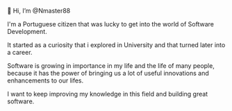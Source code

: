 👋 Hi, I’m @Nmaster88

I'm a Portuguese citizen that was lucky to get into the world of Software Development.

It started as a curiosity that i explored in University and that turned later into a
career.

Software is growing in importance in my life and the life of many people, because it has the
power of bringing us a lot of useful innovations and enhancements to our lifes.

I want to keep improving my knowledge in this field and building great software.

<!---
- 👀 I’m interested in ...
- 🌱 I’m currently learning ...
- 💞️ I’m looking to collaborate on ...
- 📫 How to reach me ...
--->
<!---
Nmaster88/Nmaster88 is a ✨ special ✨ repository because its `README.md` (this file) appears on your GitHub profile.
You can click the Preview link to take a look at your changes.
--->
